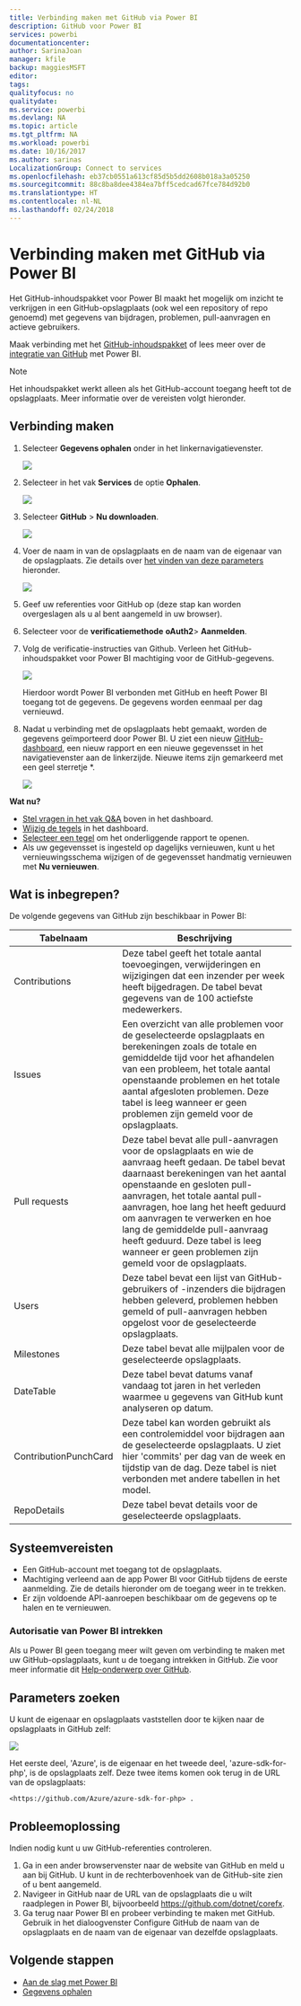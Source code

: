 ```yaml
---
title: Verbinding maken met GitHub via Power BI
description: GitHub voor Power BI
services: powerbi
documentationcenter: 
author: SarinaJoan
manager: kfile
backup: maggiesMSFT
editor: 
tags: 
qualityfocus: no
qualitydate: 
ms.service: powerbi
ms.devlang: NA
ms.topic: article
ms.tgt_pltfrm: NA
ms.workload: powerbi
ms.date: 10/16/2017
ms.author: sarinas
LocalizationGroup: Connect to services
ms.openlocfilehash: eb37cb0551a613cf85d5b5dd2608b018a3a05250
ms.sourcegitcommit: 88c8ba8dee4384ea7bff5cedcad67fce784d92b0
ms.translationtype: HT
ms.contentlocale: nl-NL
ms.lasthandoff: 02/24/2018
---
```

# <a name="connect-to-github-with-power-bi"></a>Verbinding maken met GitHub via Power BI
Het GitHub-inhoudspakket voor Power BI maakt het mogelijk om inzicht te verkrijgen in een GitHub-opslagplaats (ook wel een repository of repo genoemd) met gegevens van bijdragen, problemen, pull-aanvragen en actieve gebruikers.

Maak verbinding met het [GitHub-inhoudspakket](https://app.powerbi.com/getdata/services/github) of lees meer over de [integratie van GitHub](https://powerbi.microsoft.com/integrations/github) met Power BI.

>[!NOTE]
>Het inhoudspakket werkt alleen als het GitHub-account toegang heeft tot de opslagplaats. Meer informatie over de vereisten volgt hieronder.

## <a name="how-to-connect"></a>Verbinding maken
1. Selecteer **Gegevens ophalen** onder in het linkernavigatievenster.
   
   ![](media/service-connect-to-github/pbi_getdata.png) 
2. Selecteer in het vak **Services** de optie **Ophalen**.
   
   ![](media/service-connect-to-github/pbi_get_services.png) 
3. Selecteer **GitHub** \> **Nu downloaden**.
   
   ![](media/service-connect-to-github/github.png)
4. Voer de naam in van de opslagplaats en de naam van de eigenaar van de opslagplaats. Zie details over [het vinden van deze parameters](#FindingParams) hieronder.
   
   ![](media/service-connect-to-github/pbi_github1.png)
5. Geef uw referenties voor GitHub op (deze stap kan worden overgeslagen als u al bent aangemeld in uw browser). 
6. Selecteer voor de **verificatiemethode** **oAuth2**\> **Aanmelden**. 
7. Volg de verificatie-instructies van Github. Verleen het GitHub-inhoudspakket voor Power BI machtiging voor de GitHub-gegevens.
   
   ![](media/service-connect-to-github/github_authorize.png)
   
   Hierdoor wordt Power BI verbonden met GitHub en heeft Power BI toegang tot de gegevens.  De gegevens worden eenmaal per dag vernieuwd.
8. Nadat u verbinding met de opslagplaats hebt gemaakt, worden de gegevens geïmporteerd door Power BI. U ziet een nieuw [GitHub-dashboard](https://powerbi.microsoft.com/integrations/github), een nieuw rapport en een nieuwe gegevensset in het navigatievenster aan de linkerzijde. Nieuwe items zijn gemarkeerd met een geel sterretje \*.
   
   ![](media/service-connect-to-github/pbi_githubdash.png)

**Wat nu?**

* [Stel vragen in het vak Q&A](power-bi-q-and-a.md) boven in het dashboard.
* [Wijzig de tegels](service-dashboard-edit-tile.md) in het dashboard.
* [Selecteer een tegel](service-dashboard-tiles.md) om het onderliggende rapport te openen.
* Als uw gegevensset is ingesteld op dagelijks vernieuwen, kunt u het vernieuwingsschema wijzigen of de gegevensset handmatig vernieuwen met **Nu vernieuwen**.

## <a name="whats-included"></a>Wat is inbegrepen?
De volgende gegevens van GitHub zijn beschikbaar in Power BI:     

| Tabelnaam | Beschrijving |
| --- | --- |
| Contributions |Deze tabel geeft het totale aantal toevoegingen, verwijderingen en wijzigingen dat een inzender per week heeft bijgedragen. De tabel bevat gegevens van de 100 actiefste medewerkers. |
| Issues |Een overzicht van alle problemen voor de geselecteerde opslagplaats en berekeningen zoals de totale en gemiddelde tijd voor het afhandelen van een probleem, het totale aantal openstaande problemen en het totale aantal afgesloten problemen. Deze tabel is leeg wanneer er geen problemen zijn gemeld voor de opslagplaats. |
| Pull requests |Deze tabel bevat alle pull-aanvragen voor de opslagplaats en wie de aanvraag heeft gedaan. De tabel bevat daarnaast berekeningen van het aantal openstaande en gesloten pull-aanvragen, het totale aantal pull-aanvragen, hoe lang het heeft geduurd om aanvragen te verwerken en hoe lang de gemiddelde pull-aanvraag heeft geduurd. Deze tabel is leeg wanneer er geen problemen zijn gemeld voor de opslagplaats. |
| Users |Deze tabel bevat een lijst van GitHub-gebruikers of -inzenders die bijdragen hebben geleverd, problemen hebben gemeld of pull-aanvragen hebben opgelost voor de geselecteerde opslagplaats. |
| Milestones |Deze tabel bevat alle mijlpalen voor de geselecteerde opslagplaats. |
| DateTable |Deze tabel bevat datums vanaf vandaag tot jaren in het verleden waarmee u gegevens van GitHub kunt analyseren op datum. |
| ContributionPunchCard |Deze tabel kan worden gebruikt als een controlemiddel voor bijdragen aan de geselecteerde opslagplaats. U ziet hier 'commits' per dag van de week en tijdstip van de dag. Deze tabel is niet verbonden met andere tabellen in het model. |
| RepoDetails |Deze tabel bevat details voor de geselecteerde opslagplaats. |

## <a name="system-requirements"></a>Systeemvereisten
* Een GitHub-account met toegang tot de opslagplaats.  
* Machtiging verleend aan de app Power BI voor GitHub tijdens de eerste aanmelding. Zie de details hieronder om de toegang weer in te trekken.  
* Er zijn voldoende API-aanroepen beschikbaar om de gegevens op te halen en te vernieuwen.  

### <a name="de-authorize-power-bi"></a>Autorisatie van Power BI intrekken
Als u Power BI geen toegang meer wilt geven om verbinding te maken met uw GitHub-opslagplaats, kunt u de toegang intrekken in GitHub. Zie voor meer informatie dit [Help-onderwerp over GitHub](https://help.github.com/articles/keeping-your-ssh-keys-and-application-access-tokens-safe/#reviewing-your-authorized-applications-oauth).

<a name="FindingParams"></a>

## <a name="finding-parameters"></a>Parameters zoeken
U kunt de eigenaar en opslagplaats vaststellen door te kijken naar de opslagplaats in GitHub zelf:

![](media/service-connect-to-github/github_ownerrepo.png)

Het eerste deel, 'Azure', is de eigenaar en het tweede deel, 'azure-sdk-for-php', is de opslagplaats zelf.  Deze twee items komen ook terug in de URL van de opslagplaats:

    <https://github.com/Azure/azure-sdk-for-php> .

## <a name="troubleshooting"></a>Probleemoplossing
Indien nodig kunt u uw GitHub-referenties controleren.  

1. Ga in een ander browservenster naar de website van GitHub en meld u aan bij GitHub. U kunt in de rechterbovenhoek van de GitHub-site zien of u bent aangemeld.    
2. Navigeer in GitHub naar de URL van de opslagplaats die u wilt raadplegen in Power BI, bijvoorbeeld https://github.com/dotnet/corefx.  
3. Ga terug naar Power BI en probeer verbinding te maken met GitHub. Gebruik in het dialoogvenster Configure GitHub de naam van de opslagplaats en de naam van de eigenaar van dezelfde opslagplaats.  

## <a name="next-steps"></a>Volgende stappen
* [Aan de slag met Power BI](service-get-started.md)
* [Gegevens ophalen](service-get-data.md)

